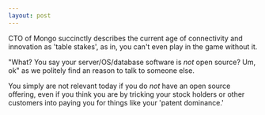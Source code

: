 ```yaml
---
layout: post
---
```


CTO of Mongo succinctly describes the current age of connectivity and
innovation as 'table stakes', as in, you can't even play in the game
without it.

"What? You say your server/OS/database software is *not* open source?
Um, ok" as we politely find an reason to talk to someone else.

You simply are not relevant today if you do *not* have an open source
offering, even if you think you are by tricking your stock holders or
other customers into paying you for things like your 'patent
dominance.'

